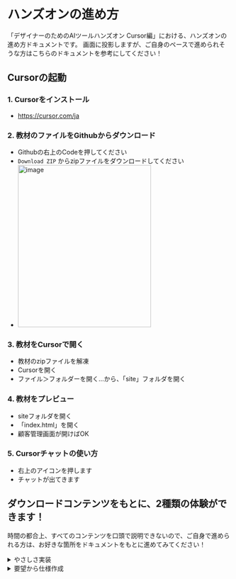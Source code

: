 # ハンズオンの進め方
「デザイナーのためのAIツールハンズオン Cursor編」における、ハンズオンの進め方ドキュメントです。
画面に投影しますが、ご自身のペースで進められそうな方はこちらのドキュメントを参考にしてください！

## Cursorの起動

### 1. Cursorをインストール

- https://cursor.com/ja

### 2. 教材のファイルをGithubからダウンロード

- Githubの右上のCodeを押してください
- ``Download ZIP`` からzipファイルをダウンロードしてください
- <img width="300" height="366" alt="image" src="https://github.com/user-attachments/assets/73b8ce64-4716-468d-bd43-4cc98564bdc1" />


### 3. 教材をCursorで開く

- 教材のzipファイルを解凍
- Cursorを開く
- ファイル＞フォルダーを開く…から、「site」フォルダを開く

### 4. 教材をプレビュー

- siteフォルダを開く
- 「index.html」を開く
- 顧客管理画面が開けばOK

### 5. Cursorチャットの使い方

- 右上のアイコンを押します
- チャットが出てきます

## ダウンロードコンテンツをもとに、2種類の体験ができます！

時間の都合上、すべてのコンテンツを口頭で説明できないので、ご自身で進められる方は、お好きな箇所をドキュメントをもとに進めてみてください！

<details>

<summary> やさしさ実装 </summary>

## やさしさ実装
「顧客管理一覧」「顧客詳細」を以下の内容で改善してください。

### 実装方法：課題を元に、Cursorのチャット欄に「〜したい」と自然言語で書くだけ！
- もしうまくいかなければ、周りのサポートの方に聞いてみましょう！

### まずはCursorに画面の説明をしてもらおう！
- ``このページの仕様を説明して！``と聞いてみましょう。
- 実際のプロダクションでは、表面上のUIからは読み取れない複雑な仕様があるので、コードから正確な仕様を把握するのに役立ちます。

### 課題をやってみよう！
- 答えはあくまで実装結果の参考なので、必ずしも同じ結果にならなくてOKです！修正箇所の参考にしてください。

### **Level1：スタイル調整**
- ステータスの「active」と「enterprise」の色が近すぎるので違う色にしてください
    - <details>
        <summary>答え</summary><img width="266" height="171" alt="image" src="https://github.com/user-attachments/assets/74be8e44-92ff-4d85-aefc-c18ce8ea7b12" /></details>
- フォームのタイトルとフォームが近すぎるので、もう少し余白を広げてください
    - <details>
        <summary>答え</summary></details>

### **Level2：動きを含む調整**
- リストをクリックしたら詳細に遷移できるようにしてください
    - <details>
        <summary>答え</summary>
        <img width="700" height="133" alt="image" src="https://github.com/user-attachments/assets/f57bbb7c-78d8-4bd2-b059-ffeb9bfc9d87" /></details>
- メールアドレスをリストからコピーできるようにしてください
    - <details>
        <summary>答え</summary>
        <img width="259" height="120" alt="image" src="https://github.com/user-attachments/assets/38d04ef3-8f4a-4cbd-92ad-cfb4cf06eb05" /></details>
- 新規顧客追加をするときに空欄で保存できないようにしてください
    - <details>
        <summary>答え</summary><img width="700" height="506" alt="image" src="https://github.com/user-attachments/assets/eccde3fd-7ada-489d-bbaa-64e09459c987" /></details>
    
### **Level3：好きなデザインに調整**
- Level2で行った改善に関連する調整 or 自由に調整してみましょう！
- 例：
    - メールアドレスをコピーした後にToastが出るようにする
    - 新規顧客追加をするときのバリデーションやToastをいい感じにする
    - メモ欄に現在の文字数と文字数制限を表示する
</details>

<details>
<summary> 要望から仕様作成 </summary>
</details>
